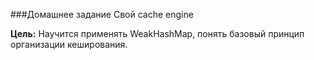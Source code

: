 ###Домашнее задание 
Свой cache engine

**Цель:** Научится применять WeakHashMap, понять базовый принцип организации кеширования.